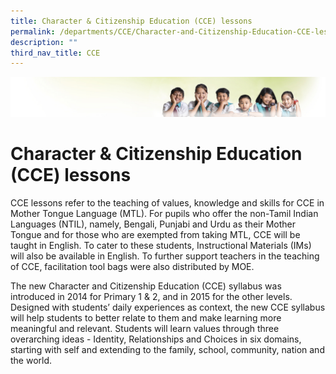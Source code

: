 ```yaml
---
title: Character & Citizenship Education (CCE) lessons
permalink: /departments/CCE/Character-and-Citizenship-Education-CCE-lessons/
description: ""
third_nav_title: CCE
---
```

![](/images/Banner.jpg)

Character & Citizenship Education (CCE) lessons
===============================================

CCE lessons refer to the teaching of values, knowledge and skills for CCE in Mother Tongue Language (MTL). For pupils who offer the non-Tamil Indian Languages (NTIL), namely, Bengali, Punjabi and Urdu as their Mother Tongue and for those who are exempted from taking MTL, CCE will be taught in English. To cater to these students, Instructional Materials (IMs) will also be available in English. To further support teachers in the teaching of CCE, facilitation tool bags were also distributed by MOE.

The new Character and Citizenship Education (CCE) syllabus was introduced in 2014 for Primary 1 & 2, and in 2015 for the other levels. Designed with students’ daily experiences as context, the new CCE syllabus will help students to better relate to them and make learning more meaningful and relevant. Students will learn values through three overarching ideas - Identity, Relationships and Choices in six domains, starting with self and extending to the family, school, community, nation and the world.